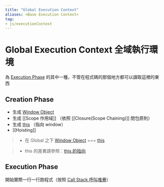 ```yaml
---
title: "Global Execution Context"
aliases: <Base Execution Context>
tag: 
- js/executionContext
---
```

# Global Execution Context 全域執行環境
為 [Execution Phase](Execution%20Phase.md) 的其中一種，不管在程式碼的那個地方都可以讀取這裡的東西

## Creation Phase
- 生成 [Window Object](Window%20Object.md)
- 生成 [[Scope 作用域]] （依照 [[Closure(Scope Chaining)]] 閉包原則）
- 生成 [this](this.md) （指向 window）
- [[Hoisting]]

>- 在 Global 之下 [Window Object](Window%20Object.md) === [this](this.md)

>- this 的差異請參照：[this 的指向](this%20的指向.md)

## Execution Phase
開始實際一行一行跑程式（按照 [Call Stack 呼叫堆疊](Call%20Stack%20呼叫堆疊.md)）

